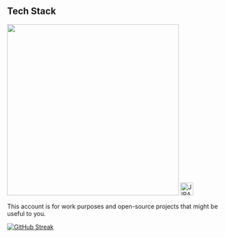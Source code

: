 ## Tech Stack
<div align="left">
  <img src="https://skillicons.dev/icons?i=js,ts,react,obsidian,git,docker,php,mysql,mongodb,express" width="400"/>
  <img src="https://cdn.jsdelivr.net/gh/devicons/devicon/icons/jira/jira-original.svg" alt="JIRA" width="30"/>
</div>

This account is for work purposes and open-source projects that might be useful to you.

[![GitHub Streak](https://streak-stats.demolab.com?user=BryanLomerio&theme=midnight-purple&hide_border=true&border_radius=7&card_width=500&card_height=100)](https://git.io/streak-stats)
